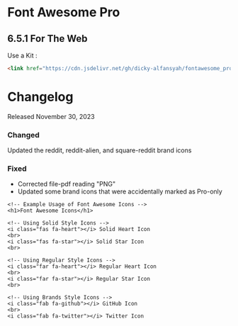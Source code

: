# Font Awesome Pro
## 6.5.1 For The Web
<link href="https://cdn.jsdelivr.net/gh/dicky-alfansyah/fontawesome_pro@main/6.5.1/css/all.min.css" rel="stylesheet"  crossorigin="anonymous">
<p>Use a Kit :</p>

```html
<link href="https://cdn.jsdelivr.net/gh/dicky-alfansyah/fontawesome_pro@main/6.5.1/css/all.min.css" rel="stylesheet"  crossorigin="anonymous">
```
<h1>Changelog</h1>
<p> Released November 30, 2023 </p>

<h3>Changed</h3>
<p>Updated the reddit, reddit-alien, and square-reddit brand icons</p>
<h3>Fixed</h3>
<ul>
    <li>Corrected file-pdf reading "PNG"</li>
    <li>Updated some brand icons that were accidentally marked as Pro-only</li>
</ul>

<!DOCTYPE html>
<html lang="en">
<head>
    <meta charset="UTF-8">
    <meta name="viewport" content="width=device-width, initial-scale=1.0">
    <title>Font Awesome Example</title>
    <!-- Include Font Awesome CSS -->
    <link rel="stylesheet" href="https://cdnjs.cloudflare.com/ajax/libs/font-awesome/5.15.1/css/all.min.css" integrity="sha384-rRE5m+/2eWU7j2z1Nn3HJMzJ38rYVbM+gJ5P5I3gPzI67aUdj2JUqN3iWiZQquXw" crossorigin="anonymous">
</head>
<body>

    <!-- Example Usage of Font Awesome Icons -->
    <h1>Font Awesome Icons</h1>

    <!-- Using Solid Style Icons -->
    <i class="fas fa-heart"></i> Solid Heart Icon
    <br>
    <i class="fas fa-star"></i> Solid Star Icon
    <br>

    <!-- Using Regular Style Icons -->
    <i class="far fa-heart"></i> Regular Heart Icon
    <br>
    <i class="far fa-star"></i> Regular Star Icon
    <br>

    <!-- Using Brands Style Icons -->
    <i class="fab fa-github"></i> GitHub Icon
    <br>
    <i class="fab fa-twitter"></i> Twitter Icon

</body>
</html>



